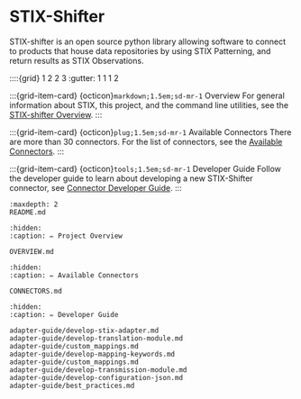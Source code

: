 # STIX-Shifter

STIX-shifter is an open source python library allowing software to connect to products that house data repositories by using STIX Patterning, and return results as STIX Observations.

::::{grid} 1 2 2 3
:gutter: 1 1 1 2

:::{grid-item-card} {octicon}`markdown;1.5em;sd-mr-1` Overview
For general information about STIX, this project, and the command line utilities, see the [STIX-shifter Overview](OVERVIEW.md).
:::

:::{grid-item-card} {octicon}`plug;1.5em;sd-mr-1` Available Connectors
There are more than 30 connectors. For the list of connectors, see the [Available Connectors](CONNECTORS.md).
:::

:::{grid-item-card} {octicon}`tools;1.5em;sd-mr-1` Developer Guide
Follow the developer guide to learn about developing a new STIX-Shifter connector, see [Connector Developer Guide](adapter-guide/develop-stix-adapter.md).
:::

```{toctree}
:maxdepth: 2
README.md
```

```{toctree}
:hidden:
:caption: ✏️ Project Overview

OVERVIEW.md
```

```{toctree}
:hidden:
:caption: ✏️ Available Connectors

CONNECTORS.md
```

```{toctree}
:hidden:
:caption: ✏️ Developer Guide

adapter-guide/develop-stix-adapter.md
adapter-guide/develop-translation-module.md
adapter-guide/custom_mappings.md
adapter-guide/develop-mapping-keywords.md
adapter-guide/custom_mappings.md
adapter-guide/develop-transmission-module.md
adapter-guide/develop-configuration-json.md
adapter-guide/best_practices.md
```